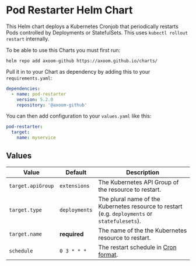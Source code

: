 # Pod Restarter Helm Chart

This Helm chart deploys a Kubernetes Cronjob that periodically restarts Pods controlled by Deployments or StatefulSets. This uses `kubectl rollout restart` internally.

To be able to use this Charts you must first run:

    helm repo add axoom-github https://axoom.github.io/charts/

Pull it in to your Chart as dependency by adding this to your `requirements.yaml`:

```yaml
dependencies:
  - name: pod-restarter
    version: 5.2.0
    repository: '@axoom-github'
```

You can then add configuration to your `values.yaml` like this:

```yaml
pod-restarter:
  target:
    name: myservice
```

## Values

| Value             | Default       | Description                                                                                    |
|-------------------|---------------|------------------------------------------------------------------------------------------------|
| `target.apiGroup` | `extensions`  | The Kubernetes API Group of the  resource to restart.                                          |
| `target.type`     | `deployments` | The plural name of the Kubernetes resource to restart (e.g. `deployments` or `statefulesets`). |
| `target.name`     | __required__  | The name of the the Kubernetes resource to restart.                                            |
| `schedule`        | `0 3 * * *`   | The restart schedule in [Cron format](https://en.wikipedia.org/wiki/Cron).                     |
